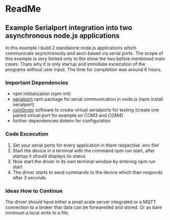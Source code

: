 # ReadMe

## Example Serialport integration into two asynchronous node.js applications

In this example I build 2 standalone node.js applications which communicate asynchronosly and ascii-based via serial ports. The scope of this example is very limited only to the show the two before mentioned main cases. Thats why it is only startup and immidiate excecution of the programs without user input. The time for completion was around 6 hours.

### Important Dependencies
- npm intitialization (npm init)
- [serialport](https://serialport.io/) npm package for serial communication in node.js (npm install serialport)
- [com0com](https://sourceforge.net/projects/com0com) software to create virtual serialports for testing (create one paired virtual port for example on COM3 and COM4)
- further dependencies dotenv for configuration

### Code Excecution
1. Set your serial ports for every application in there respective .env file!
2. Start the device in a terminal with the command npm run start, after startup it should displays its status
3. Now start the driver in its own terminal window by entering npm run start
4. The driver starts to send commands to the device which than responds after 3 seconds.

### Ideas How to Continue
The driver should have either a small scale server integrated or a MQTT connection to a broker that data can be forwareded and stored. Or as bare minimum a local write to a file.
